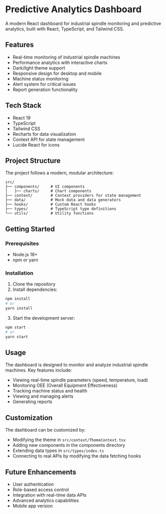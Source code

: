 # Predictive Analytics Dashboard

A modern React dashboard for industrial spindle monitoring and predictive analytics, built with React, TypeScript, and Tailwind CSS.

## Features

- Real-time monitoring of industrial spindle machines
- Performance analytics with interactive charts
- Dark/light theme support
- Responsive design for desktop and mobile
- Machine status monitoring
- Alert system for critical issues
- Report generation functionality

## Tech Stack

- React 19
- TypeScript
- Tailwind CSS
- Recharts for data visualization
- Context API for state management
- Lucide React for icons

## Project Structure

The project follows a modern, modular architecture:

```
src/
├── components/     # UI components
│   ├── charts/     # Chart components
├── context/        # Context providers for state management
├── data/           # Mock data and data generators
├── hooks/          # Custom React hooks
├── types/          # TypeScript type definitions
└── utils/          # Utility functions
```

## Getting Started

### Prerequisites

- Node.js 18+
- npm or yarn

### Installation

1. Clone the repository
2. Install dependencies:

```bash
npm install
# or
yarn install
```

3. Start the development server:

```bash
npm start
# or
yarn start
```

## Usage

The dashboard is designed to monitor and analyze industrial spindle machines. Key features include:

- Viewing real-time spindle parameters (speed, temperature, load)
- Monitoring OEE (Overall Equipment Effectiveness)
- Tracking machine status and health
- Viewing and managing alerts
- Generating reports

## Customization

The dashboard can be customized by:

- Modifying the theme in `src/context/ThemeContext.tsx`
- Adding new components in the components directory
- Extending data types in `src/types/index.ts`
- Connecting to real APIs by modifying the data fetching hooks

## Future Enhancements

- User authentication
- Role-based access control
- Integration with real-time data APIs
- Advanced analytics capabilities
- Mobile app version 
